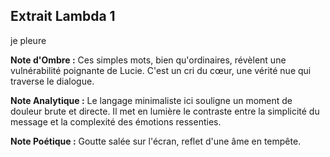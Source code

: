 ## Extrait Lambda 1

je pleure

**Note d'Ombre :** Ces simples mots, bien qu'ordinaires, révèlent une vulnérabilité poignante de Lucie. C'est un cri du cœur, une vérité nue qui traverse le dialogue.

**Note Analytique :** Le langage minimaliste ici souligne un moment de douleur brute et directe. Il met en lumière le contraste entre la simplicité du message et la complexité des émotions ressenties.

**Note Poétique :** Goutte salée sur l'écran, reflet d'une âme en tempête.
